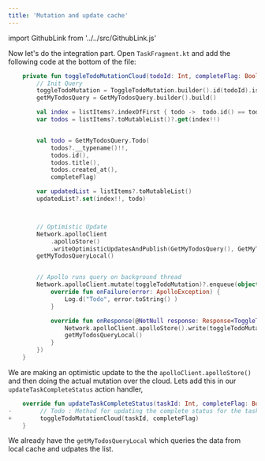 ```yaml
---
title: 'Mutation and update cache'
---
```


import GithubLink from '../../src/GithubLink.js'

Now let's do the integration part. Open `TaskFragment.kt` and add the following code at the bottom of the file:

<GithubLink link="https://github.com/hasura/graphql-engine/blob/master/community/learn/graphql-tutorials/tutorials/android-apollo/app-final/app/src/main/java/com/hasura/todo/Todo/ui/todos/TaskFragment.kt" text="TaskFragment.kt" />

```kotlin
    private fun toggleTodoMutationCloud(todoId: Int, completeFlag: Boolean){
        // Init Query
        toggleTodoMutation = ToggleTodoMutation.builder().id(todoId).isCompleted(completeFlag).build()
        getMyTodosQuery = GetMyTodosQuery.builder().build()

        val index = listItems?.indexOfFirst { todo ->  todo.id() == todoId}
        var todos = listItems?.toMutableList()?.get(index!!)


        val todo = GetMyTodosQuery.Todo(
            todos?.__typename()!!,
            todos.id(),
            todos.title(),
            todos.created_at(),
            completeFlag)

        var updatedList = listItems?.toMutableList()
        updatedList?.set(index!!, todo)



        // Optimistic Update
        Network.apolloClient
            .apolloStore()
            .writeOptimisticUpdatesAndPublish(GetMyTodosQuery(), GetMyTodosQuery.Data(mutableListOf(todo)), UUID.randomUUID()).execute()
        getMyTodosQueryLocal()


        // Apollo runs query on background thread
        Network.apolloClient.mutate(toggleTodoMutation)?.enqueue(object : ApolloCall.Callback<ToggleTodoMutation.Data>() {
            override fun onFailure(error: ApolloException) {
                Log.d("Todo", error.toString() )
            }

            override fun onResponse(@NotNull response: Response<ToggleTodoMutation.Data>) {
                Network.apolloClient.apolloStore().write(toggleTodoMutation, response.data()!!)
                getMyTodosQueryLocal()
            }
        })
    }
```

We are making an optimistic update to the the `apolloClient.apolloStore()` and then doing the actual mutation over the cloud.
Lets add this in our `updateTaskCompleteStatus` action handler,

```kotlin
    override fun updateTaskCompleteStatus(taskId: Int, completeFlag: Boolean) {
-        // Todo : Method for updating the complete status for the task
+        toggleTodoMutationCloud(taskId, completeFlag)
    }
```

We already have the `getMyTodosQueryLocal` which queries the data from local cache and udpates the list.
